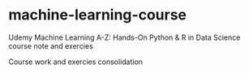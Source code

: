 # machine-learning-course
Udemy Machine Learning A-Z: Hands-On Python &amp; R in Data Science course note and exercies

Course work and exercies consolidation
